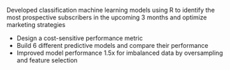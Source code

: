 Developed classification machine learning models using R to identify the most prospective subscribers in the upcoming 3 months and optimize marketing strategies
* Design a cost-sensitive performance metric
* Build 6 different predictive models and compare their performance
* Improved model performance 1.5x for imbalanced data by oversampling and feature selection
